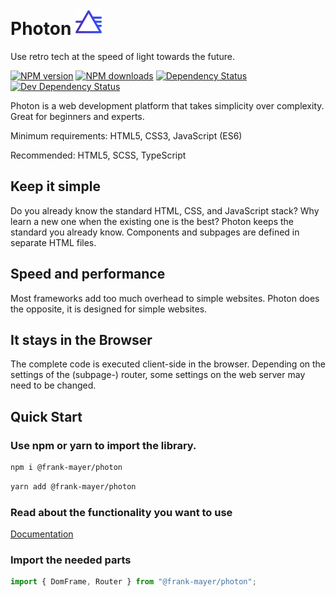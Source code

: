 # Photon <img src="https://raw.githubusercontent.com/Frank-Mayer/photon/main/icon.svg" height="42" />

Use retro tech at the speed of light towards the future.

<span class="badge-npmversion"><a href="https://npmjs.org/package/@frank-mayer/yule" title="View this project on NPM"><img src="https://img.shields.io/npm/v/@frank-mayer/yule.svg" alt="NPM version" /></a></span>
<span class="badge-npmdownloads"><a href="https://npmjs.org/package/@frank-mayer/yule" title="View this project on NPM"><img src="https://img.shields.io/npm/dm/@frank-mayer/yule.svg" alt="NPM downloads" /></a></span>
<span class="badge-daviddm"><a href="https://david-dm.org/bevry/@frank-mayer/yule" title="View the status of this project's dependencies on DavidDM"><img src="https://img.shields.io/david/bevry/@frank-mayer/yule.svg" alt="Dependency Status" /></a></span>
<span class="badge-daviddmdev"><a href="https://david-dm.org/bevry/@frank-mayer/yule#info=devDependencies" title="View the status of this project's development dependencies on DavidDM"><img src="https://img.shields.io/david/dev/bevry/@frank-mayer/yule.svg" alt="Dev Dependency Status" /></a></span>
<br class="badge-separator" />

Photon is a web development platform that takes simplicity over complexity. Great for beginners and experts.

Minimum requirements: HTML5, CSS3, JavaScript (ES6)

Recommended: HTML5, SCSS, TypeScript

## Keep it simple

Do you already know the standard HTML, CSS, and JavaScript stack? Why learn a new one when the existing one is the best? Photon keeps the standard you already know. Components and subpages are defined in separate HTML files.

## Speed and performance

Most frameworks add too much overhead to simple websites.
Photon does the opposite, it is designed for simple websites.

## It stays in the Browser

The complete code is executed client-side in the browser.
Depending on the settings of the (subpage-) router, some settings on the web server may need to be changed.

## Quick Start

### Use npm or yarn to import the library.

```bash
npm i @frank-mayer/photon
```

```bash
yarn add @frank-mayer/photon
```

### Read about the functionality you want to use

[Documentation](https://github.com/Frank-Mayer/photon/wiki)

### Import the needed parts

```typescript
import { DomFrame, Router } from "@frank-mayer/photon";
```
